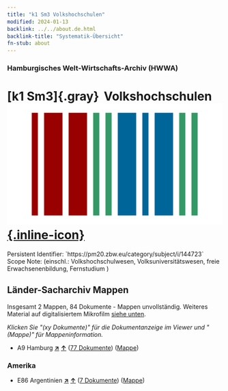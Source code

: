 ```yaml
---
title: "k1 Sm3 Volkshochschulen"
modified: 2024-01-13
backlink: ../../about.de.html
backlink-title: "Systematik-Übersicht"
fn-stub: about
---
```


### Hamburgisches Welt-Wirtschafts-Archiv (HWWA)

# [k1 Sm3]{.gray}&#8201; Volkshochschulen &#160; [![Wikidata](/images/Wikidata-logo.svg "Wikidata"){.inline-icon}](http://www.wikidata.org/entity/Q104700173)

<div class="hint">Persistent Identifier: `https://pm20.zbw.eu/category/subject/i/144723`</div>

<div class="hint">
Scope Note: (einschl.: Volkshochschulwesen, Volksuniversitätswesen, freie Erwachsenenbildung, Fernstudium )
</div>





## Länder-Sacharchiv Mappen






Insgesamt 2 Mappen, 84 Dokumente - Mappen unvollständig. Weiteres Material auf digitalisiertem Mikrofilm [siehe unten](#filmsections).

_Klicken Sie "(xy Dokumente)" für die Dokumentanzeige im Viewer und "(Mappe)" für Mappeninformation._



- A9 Hamburg [**&nearr;**](../../../geo/i/140905/about.de.html "Hamburg (alle Mappen)") [**&uarr;**](../../../geo/about.de.html#A9 "Ländersystematik") (<a href="https://pm20.zbw.eu/iiifview/folder/sh/140905,144723" title="über: Hamburg : Volkshochschulen" target="_blank">77 Dokumente</a>) ([Mappe](../../../../folder/sh/1409xx/140905/1447xx/144723/about.de.html))

### Amerika

- E86 Argentinien [**&nearr;**](../../../geo/i/141692/about.de.html "Argentinien (alle Mappen)") [**&uarr;**](../../../geo/about.de.html#E86 "Ländersystematik") (<a href="https://pm20.zbw.eu/iiifview/folder/sh/141692,144723" title="über: Argentinien : Volkshochschulen" target="_blank">7 Dokumente</a>) ([Mappe](../../../../folder/sh/1416xx/141692/1447xx/144723/about.de.html))



<a id="filmsections" />














